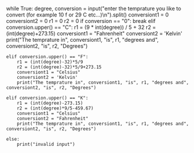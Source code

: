 while True:
    degree, conversion = input("enter the temprature you like to convert (for example 10 f or 29 C etc...)\n").split()
    conversiont1 = 0
    conversiont2 = 0
    r1 = 0
    r2 = 0
    if conversion == "0":
        break
    elif conversion.upper() == "C":
        r1 = (9 * int(degree)) / 5 + 32
        r2 = (int(degree)+273.15)
        conversiont1 = "Fahrenheit"
        conversiont2 = 'Kelvin'
        print("The temprature in", conversiont1, "is", r1, "degrees and", conversiont2, "is", r2, "Degrees")

    elif conversion.upper() == "F":
        r1 = (int(degree)-32)*5/9
        r2 = (int(degree)-32)*5/9+273.15
        conversiont1 = "Celsius"
        conversiont2 = 'Kelvin'
        print("The temprature in", conversiont1, "is", r1, "degrees and", conversiont2, "is", r2, "Degrees")

    elif conversion.upper() == "K":
        r1 = (int(degree)-273.15)
        r2 = (int(degree)*9/5-459.67)
        conversiont1 = "Celsius"
        conversiont2 = "Fahrenheit"
        print("The temprature in", conversiont1, "is", r1, "degrees and", conversiont2, "is", r2, "Degrees")

    else:
        print("invalid input")
